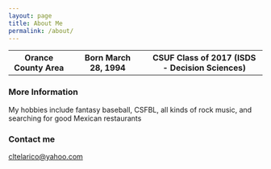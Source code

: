 ```yaml
---
layout: page
title: About Me
permalink: /about/
---
```


<table>
  <tr>
    <th>Orance County Area </th><th></th>
    <th> Born March 28, 1994 </th><th></th>
    <th> CSUF Class of 2017 (ISDS - Decision Sciences)</th>
  </tr>
 </table>

### More Information

My hobbies include fantasy baseball, CSFBL, all kinds of rock music, and searching for good Mexican restaurants

### Contact me

[cltelarico@yahoo.com](mailto:cltelarico@yahoo.com)
